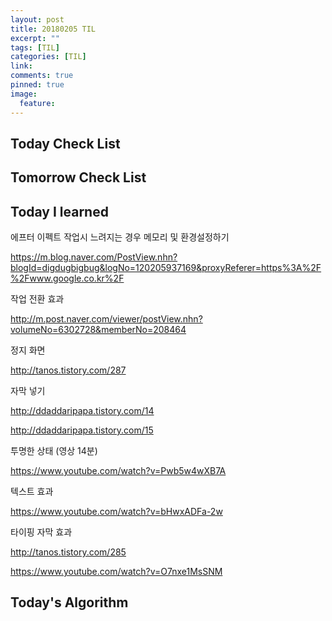```yaml
---
layout: post
title: 20180205 TIL
excerpt: ""
tags: [TIL]
categories: [TIL]
link:
comments: true
pinned: true
image:
  feature:
---
```


## Today Check List



## Tomorrow Check List



## Today I learned

에프터 이펙트 작업시 느려지는 경우 메모리 및 환경설정하기

https://m.blog.naver.com/PostView.nhn?blogId=digdugbigbug&logNo=120205937169&proxyReferer=https%3A%2F%2Fwww.google.co.kr%2F



작업 전환 효과

http://m.post.naver.com/viewer/postView.nhn?volumeNo=6302728&memberNo=208464



정지 화면

http://tanos.tistory.com/287



자막 넣기

http://ddaddaripapa.tistory.com/14

http://ddaddaripapa.tistory.com/15



투명한 상태 (영상 14분)

https://www.youtube.com/watch?v=Pwb5w4wXB7A



텍스트 효과

https://www.youtube.com/watch?v=bHwxADFa-2w



타이핑 자막 효과

http://tanos.tistory.com/285

https://www.youtube.com/watch?v=O7nxe1MsSNM 



## Today's Algorithm

